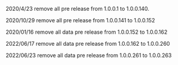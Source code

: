 2020/4/23 remove all pre release from 1.0.0.1 to 1.0.0.140.

2020/10/29 remove all pre release from 1.0.0.141 to 1.0.0.152

2020/01/16 remove all data pre release from 1.0.0.152 to 1.0.0.162

2022/06/17 remove all data pre release from 1.0.0.162 to 1.0.0.260

2022/06/23 remove all data pre release from 1.0.0.261 to 1.0.0.263
